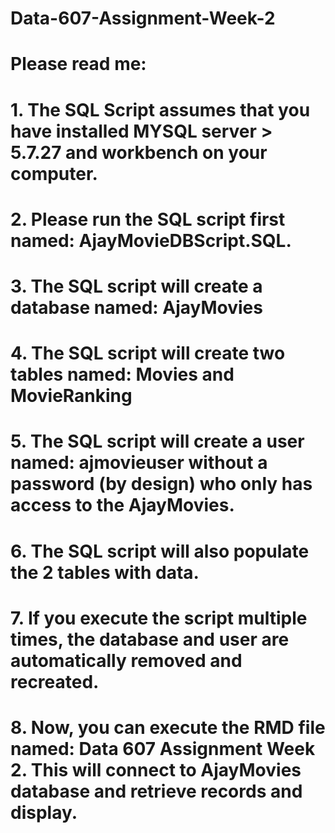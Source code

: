 # Data-607-Assignment-Week-2
# Please read me:  
# 1.   The SQL Script assumes that you have installed MYSQL server > 5.7.27 and workbench on your computer.
# 2.   Please run the SQL script first named: AjayMovieDBScript.SQL.
# 3.   The SQL script will create a database named: AjayMovies
# 4.   The SQL script will create two tables named: Movies and MovieRanking
# 5.   The SQL script will create a user named: ajmovieuser without a password (by design) who only has access to the AjayMovies.
# 6.   The SQL script will also populate the 2 tables with data.
# 7.   If you execute the script multiple times, the database and user are automatically removed and recreated.  
# 8.   Now, you can execute the RMD file named: Data 607 Assignment Week 2.  This will connect to AjayMovies database and retrieve records and display.


